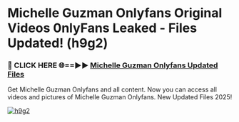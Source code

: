 # Michelle Guzman Onlyfans Original Videos 0nlyFans Leaked - Files Updated! (h9g2)

<h3>🔴 CLICK HERE 🌐==►► <a href="https://tinyurl.com/3hn5wdd3" rel="nofollow">Michelle Guzman Onlyfans Updated Files</a></h3>

Get Michelle Guzman Onlyfans and all content. Now you can access all videos and pictures of Michelle Guzman Onlyfans. New Updated Files 2025!

[![h9g2](https://i.imgur.com/4HnBqBT.gif)](https://tinyurl.com/3hn5wdd3)
